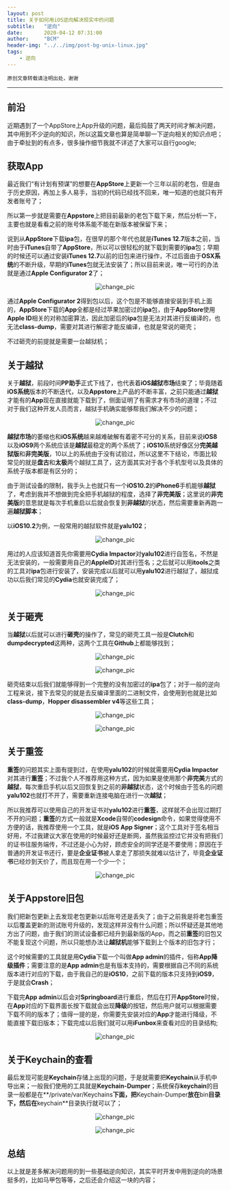 ```yaml
---
layout: post
title: 关于如何用iOS逆向解决现实中的问题
subtitle:   "逆向"
date:       2020-04-12 07:31:00
author:     "BCM"
header-img: "../../img/post-bg-unix-linux.jpg"
tags:
    - 逆向
---
```


`原创文章转载请注明出处，谢谢`

---


## 前沿

近期遇到了一个AppStore上App升级的问题，最后捣鼓了两天时间才解决问题，其中用到不少逆向的知识，所以这篇文章也算是简单聊一下逆向相关的知识点吧；由于牵扯到的有点多，很多操作细节我就不详述了大家可以自行google;

## 获取App

最近我们“有计划有预谋”的想要在**AppStore**上更新一个三年以前的老包，但是由于历史原因，再加上多人易手，当初的代码已经找不回来，唯一知道的也就只有开发者账号了；

所以第一步就是需要在**Appstore**上把目前最新的老包下载下来，然后分析一下，主要也就是看看之前的账号体系能不能在新版本被保留下来；

说到从**AppStore**下载**ipa**包，在很早的那个年代也就是**iTunes 12.7**版本之前，当时由于**iTunes**自带了**AppStore**，所以可以很轻松的就下载到需要的**ipa**包；早期的时候还可以通过安装**iTunes 12.7**以前的旧包来进行操作，不过后面由于**OSX系统**的不断升级，早期的**iTunes**包就无法安装了；所以目前来说，唯一可行的办法就是通过**Apple Configurator 2**了；

<p align="center">
<img src="../../../../img/technology/2020-04-12/apple_configurator_2.png" alt="change_pic" title="change_pic"/>
</p>

通过**Apple Configurator 2**得到包以后，这个包是不能够直接安装到手机上面的，**AppStore**下载的**App**全都是经过苹果加密过的**ipa**包，由于**AppStore**使用**Apple ID**相关的对称加密算法，因此加密后的**ipa**包是无法对其进行反编译的，也无法**class-dump**，需要对其进行解密才能反编译，也就是常说的砸壳；

不过砸壳的前提就是需要一台越狱机；

## 关于越狱

关于**越狱**，前段时间**PP助手**正式下线了，也代表着**iOS越狱市场**结束了；毕竟随着**iOS系统**版本的不断迭代，以及**Appstore**上产品的不断丰富，之前只能通过**越狱**才能有的**App**现在直接就能下载到了，侧面证明了有需求才有市场的道理；不过对于我们这种开发人员而言，越狱手机确实能够帮我们解决不少的问题；

<p align="center">
<img src="../../../../img/technology/2020-04-12/pp_helper.png" alt="change_pic" title="change_pic"/>
</p>

 **越狱市场**的萎缩也和**iOS系统**越来越难破解有着密不可分的关系，目前来说**iOS8**以及**iOS9**两个系统应该是**越狱**最稳定的两个系统了；**iOS10**系统好像区分**完美越狱版**和**非完美版**，10以上的系统由于没有试验过，所以这里不下结论，市面比较常见的就是**盘古**和**太极**两个越狱工具了，这方面其实对于各个手机型号以及具体的系统子版本都是有区分的；
 
 由于测试设备的限制，我手头上也就只有一个**iOS10.2**的**iPhone6**手机能够**越狱**了，考虑到我并不想做到完全把手机越狱的程度，选择了**非完美版**；这里说的**非完美版**的意思就是每次手机重启以后就会恢复到**非越狱**的状态，然后需要重新再跑一遍**越狱脚本**；
 
 以**iOS10.2**为例，一般常用的越狱软件就是**yalu102**；
 
 <p align="center">
<img src="../../../../img/technology/2020-04-12/yalu102_go.png" alt="change_pic" title="change_pic"/>
</p>
 
 
 用过的人应该知道首先你需要用**Cydia Impactor**对**yalu102**进行自签名，不然是无法安装的，一般需要用自己的**AppleID**对其进行签名；之后就可以用**itools**之类的工具对**ipa**包进行安装了，安装完成以后就可以用**yalu102**进行越狱了，越狱成功以后我们常见的**Cydia**也就安装完成了；
 
  <p align="center">
<img src="../../../../img/technology/2020-04-12/cydia_impactor.png" alt="change_pic" title="change_pic"/>
</p>


## 关于砸壳

当**越狱**以后就可以进行**砸壳**的操作了，常见的砸壳工具一般是**Clutch**和**dumpdecrypted**这两种，这两个工具在**Github**上都能够找到；

  <p align="center">
<img src="../../../../img/technology/2020-04-12/clutch.png" alt="change_pic" title="change_pic"/>
</p>

  <p align="center">
<img src="../../../../img/technology/2020-04-12/dumpdecrypted.png" alt="change_pic" title="change_pic"/>
</p>

砸壳结束以后我们就能够得到一个完整的没有加密过的**ipa**包了；对于一般的逆向工程来说，接下去常见的就是去反编译里面的二进制文件，会使用到也就是比如**class-dump**，**Hopper disassembler v4**等这些工具；

  <p align="center">
<img src="../../../../img/technology/2020-04-12/class_dump.png" alt="change_pic" title="change_pic"/>
</p>

  <p align="center">
<img src="../../../../img/technology/2020-04-12/hopper_v4.png" alt="change_pic" title="change_pic"/>
</p>

## 关于重签

**重签**的问题其实上面有提到过，在使用**yalu102**的时候就需要用**Cydia Impactor**对其进行**重签**；不过我个人不推荐用这种方式，因为如果是使用那个**非完美**方式的**越狱**，每次重启手机以后又回恢复到之前的**非越狱**状态，这个时候由于签名的问题**yalu102**也就打不开了，需要重新连接电脑在进行一次**越狱**；

所以我推荐可以使用自己的开发证书对**yalu102**进行**重签**，这样就不会出现过期打不开的问题；**重签**的方式一般就是**Xcode**自带的**codesign**命令，如果觉得使用不方便的话，我推荐使用一个工具，就是**iOS App Signer**；这个工具对于签名相当好用，不过我建议大家在使用的时候最好还是断网，虽然我监控过它并没有把我们的证书往服务端传，不过还是小心为好，顾虑安全的同学还是不要使用；原因在于普通的开发证书还行，要是**企业证书**被人拿走了那损失就难以估计了，毕竟**企业证书**已经炒到天价了，而且现在用一个少一个；

  <p align="center">
<img src="../../../../img/technology/2020-04-12/ios_app_sign.png" alt="change_pic" title="change_pic"/>
</p>


## 关于Appstore旧包

我们把新包更新上去发现老包更新以后账号还是丢失了；由于之前我是将老包重签以后覆盖更新的测试账号升级的，发现这样并没有什么问题；所以怀疑还是其他地方出了问题，由于我们的测试设备都已经升到最新版的App，而之前**重签**的旧包又不能复现这个问题，所以只能想办法让**越狱机**能够下载到上个版本的旧包才行；

这个时候需要的工具就是用**Cydia**下载一个叫做**App admin**的插件，俗称**App降级插件**；需要注意的是**App admin**也是有版本支持的，需要根据自己不同的系统版本进行对应的下载，由于我自己的是**iOS10**，之前下载的版本只支持到**iOS9**，于是就会**Crash**；

下载完**App admin**以后会对**Springboard**进行重启，然后在打开**AppStore**时候，在**App**对应的下载界面长按下载就会出现**降级**的按钮，然后用户就可以根据需要下载不同的版本了；值得一提的是，你需要先安装对应的**App**才能进行降级，不能直接下载旧版本；下载完成以后我们就可以用**iFunbox**来查看对应的目录结构;

  <p align="center">
<img src="../../../../img/technology/2020-04-12/app_admin.png" alt="change_pic" title="change_pic"/>
</p>


## 关于Keychain的查看
最后发现可能是**Keychain**存储上出现的问题，于是就需要把**Keychain**从手机中导出来；一般我们使用的工具就是**Keychain-Dumper**；系统保存**keychain**的目录一般都是在**/private/var/Keychains**下面，把**Keychain-Dumper**放在**bin**目录下，然后在**keychain**目录执行就可以了；

  <p align="center">
<img src="../../../../img/technology/2020-04-12/keychain_dumper.png" alt="change_pic" title="change_pic"/>
</p>

   <p align="center">
<img src="../../../../img/technology/2020-04-12/key_chain.png" alt="change_pic" title="change_pic"/>
</p>

## 总结
以上就是差多解决问题用的到一些基础逆向知识，其实平时开发中用到逆向的场景挺多的，比如马甲包等等，之后还会介绍这一块的内容；
 
 







